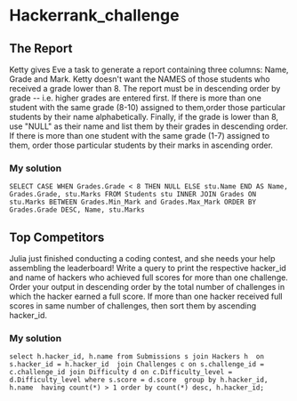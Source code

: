 
# Hackerrank_challenge

## The Report

Ketty gives Eve a task to generate a report containing three columns: Name, Grade and Mark. Ketty doesn't want the NAMES of those students 
who received a grade lower than 8. The report must be in descending order by grade -- i.e. higher grades are entered first. If there is
more than one student with the same grade (8-10) assigned to them,order those particular students by their name alphabetically. Finally, 
if the grade is lower than 8, use "NULL" as their name and list them by their grades in descending order. If there is more than one student 
with the same grade (1-7) assigned to them, order those particular students by their marks in ascending order.


### My solution

`SELECT
    CASE WHEN Grades.Grade < 8 THEN NULL ELSE stu.Name END AS Name,
    Grades.Grade,
    stu.Marks
FROM
    Students stu INNER JOIN Grades ON stu.Marks BETWEEN Grades.Min_Mark and Grades.Max_Mark
ORDER BY
    Grades.Grade DESC,
    Name,
    stu.Marks`
    
    
    
    
## Top Competitors

Julia just finished conducting a coding contest, and she needs your help assembling the leaderboard! Write a query to print the respective 
hacker_id and name of hackers who achieved full scores for more than one challenge. Order your output in descending order by the total number of 
challenges in which the hacker earned a full score. If more than one hacker received full scores in same number of challenges, then sort them by 
ascending hacker_id.



### My solution
`select h.hacker_id, h.name from Submissions s join Hackers h 
on s.hacker_id = h.hacker_id 
join Challenges c on s.challenge_id = c.challenge_id
join Difficulty d on c.Difficulty_level = d.Difficulty_level
where s.score = d.score 
group by h.hacker_id, h.name 
having count(*) > 1
order by count(*) desc, h.hacker_id;`
